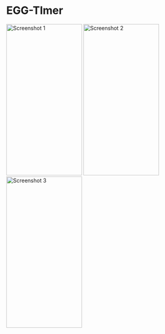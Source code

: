 # EGG-TImer
<img src="https://github.com/PhyoWaiAung2894/EGG-TImer/assets/44761679/196d0a4e-1bd0-4d85-9936-073c031c1d9a.png" alt="Screenshot 1" width="200" height="400">

<img src="https://github.com/PhyoWaiAung2894/EGG-TImer/assets/44761679/6fac415a-4f93-4df0-8e01-e0ed4e1c5e22.png" alt="Screenshot 2" width="200" height="400">

<img src="https://github.com/PhyoWaiAung2894/EGG-TImer/assets/44761679/c7c2c719-e1f3-494a-b596-006a8fa17086.png" alt="Screenshot 3" width="200" height="400">

